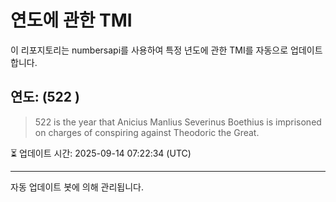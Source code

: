 
# 연도에 관한 TMI

이 리포지토리는 numbersapi를 사용하여 특정 년도에 관한 TMI를 자동으로 업데이트합니다.

## 연도: (522 )
> 522 is the year that Anicius Manlius Severinus Boethius is imprisoned on charges of conspiring against Theodoric the Great.

⏳ 업데이트 시간: 2025-09-14 07:22:34 (UTC)

---
자동 업데이트 봇에 의해 관리됩니다.
